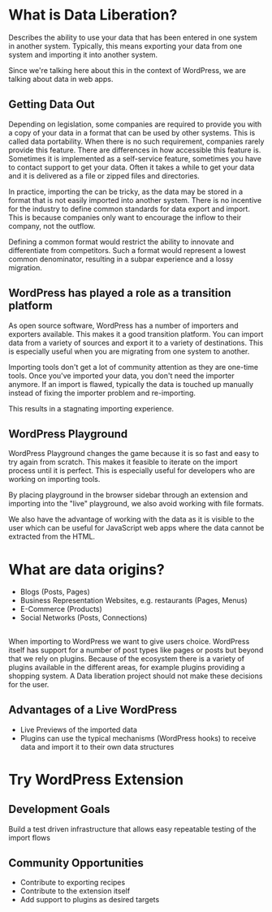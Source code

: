 # What is Data Liberation?
Describes the ability to use your data that has been entered in one system in another system. Typically, this means exporting your data from one system and importing it into another system.

Since we're talking here about this in the context of WordPress, we are talking about data in web apps.

## Getting Data Out
Depending on legislation, some companies are required to provide you with a copy of your data in a format that can be used by other systems. This is called data portability. When there is no such requirement, companies rarely provide this feature.
There are differences in how accessible this feature is. Sometimes it is implemented as a self-service feature, sometimes you have to contact support to get your data. Often it takes a while to get your data and it is delivered as a file or zipped files and directories.

In practice, importing the can be tricky, as the data may be stored in a format that is not easily imported into another system. There is no incentive for the industry to define common standards for data export and import. This is because companies only want to encourage the inflow to their company, not the outflow.

Defining a common format would restrict the ability to innovate and differentiate from competitors. Such a format would represent a lowest common denominator, resulting in a subpar experience and a lossy migration.

## WordPress has played a role as a transition platform

As open source software, WordPress has a number of importers and exporters available. This makes it a good transition platform. You can import data from a variety of sources and export it to a variety of destinations. This is especially useful when you are migrating from one system to another.

Importing tools don't get a lot of community attention as they are one-time tools. Once you've imported your data, you don't need the importer anymore. If an import is flawed, typically the data is touched up manually instead of fixing the importer problem and re-importing.

This results in a stagnating importing experience.

## WordPress Playground

WordPress Playground changes the game because it is so fast and easy to try again from scratch. This makes it feasible to iterate on the import process until it is perfect. This is especially useful for developers who are working on importing tools.

By placing playground in the browser sidebar through an extension and importing into the "live" playground, we also avoid working with file formats.

We also have the advantage of working with the data as it is visible to the user which can be useful for JavaScript web apps where the data cannot be extracted from the HTML.

# What are data origins?
- Blogs (Posts, Pages)
- Business Representation Websites, e.g. restaurants (Pages, Menus)
- E-Commerce (Products)
- Social Networks (Posts, Connections)

##

When importing to WordPress we want to give users choice. WordPress itself has support for a number of post types like pages or posts but beyond that we rely on plugins. Because of the ecosystem there is a variety of plugins available in the different areas, for example plugins providing a shopping system. A Data liberation project should not make these decisions for the user.


## Advantages of a Live WordPress

- Live Previews of the imported data
- Plugins can use the typical mechanisms (WordPress hooks) to receive data and import it to their own data structures



# Try WordPress Extension

## Development Goals
Build a test driven infrastructure that allows easy repeatable testing of the import flows

## Community Opportunities

- Contribute to exporting recipes
- Contribute to the extension itself
- Add support to plugins as desired targets

